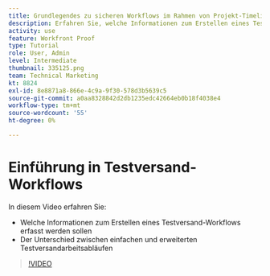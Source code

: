 ```yaml
---
title: Grundlegendes zu sicheren Workflows im Rahmen von Projekt-Timelines
description: Erfahren Sie, welche Informationen zum Erstellen eines Testversand-Workflows gesammelt werden sollen und wie sich der Unterschied zwischen einfachen und erweiterten Testversand-Workflows in [!DNL  Workfront].
activity: use
feature: Workfront Proof
type: Tutorial
role: User, Admin
level: Intermediate
thumbnail: 335125.png
team: Technical Marketing
kt: 8824
exl-id: 8e8871a8-866e-4c9a-9f30-578d3b5639c5
source-git-commit: a0aa8328842d2db1235edc42664eb0b18f4038e4
workflow-type: tm+mt
source-wordcount: '55'
ht-degree: 0%

---
```


# Einführung in Testversand-Workflows

In diesem Video erfahren Sie:

* Welche Informationen zum Erstellen eines Testversand-Workflows erfasst werden sollen
* Der Unterschied zwischen einfachen und erweiterten Testversandarbeitsabläufen

>[!VIDEO](https://video.tv.adobe.com/v/335125/?quality=12)



